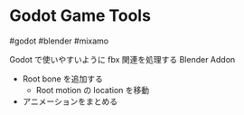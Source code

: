 # Godot Game Tools

#godot #blender #mixamo

Godot で使いやすいように fbx 関連を処理する Blender Addon

- Root bone を追加する
  - Root motion の location を移動
- アニメーションをまとめる
